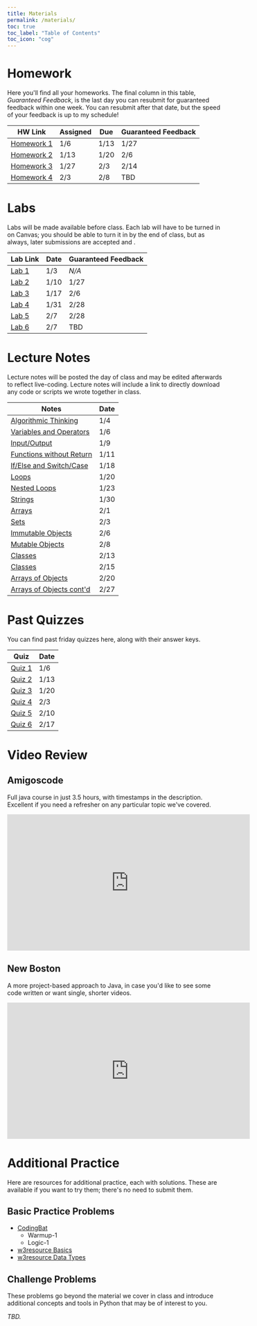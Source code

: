 ```yaml
---
title: Materials
permalink: /materials/
toc: true
toc_label: "Table of Contents"
toc_icon: "cog"
---
```


# Homework

Here you'll find all your homeworks. The final column in this table, _Guaranteed Feedback_, is the last day you can resubmit for guaranteed feedback within one week. You can resubmit after that date, but the speed of your feedback is up to my schedule!

| HW Link | Assigned | Due | Guaranteed Feedback |  
| ------ | ------ | ------ | -------- |
| [Homework 1][hwk1] | 1/6 | 1/13 | 1/27 |
| [Homework 2][hwk2] | 1/13 | 1/20 | 2/6 |
| [Homework 3][hwk3] | 1/27 | 2/3 | 2/14 |
| [Homework 4][hwk4] | 2/3 | 2/8 | TBD |

# Labs

Labs will be made available before class. Each lab will have to be turned in on Canvas; you should be able to turn it in by the end of class, but as always, later submissions are accepted and .

| Lab Link | Date | Guaranteed Feedback |  
| ------ | ------ | ------ |
| [Lab 1][lab1] | 1/3  | _N/A_  |
| [Lab 2][lab2] | 1/10  | 1/27  |
| [Lab 3][lab3] | 1/17  | 2/6  |
| [Lab 4][lab4] | 1/31  | 2/28  |
| [Lab 5][lab5] | 2/7  | 2/28  |
| [Lab 6][lab6] | 2/7  | TBD  |

# Lecture Notes

Lecture notes will be posted the day of class and may be edited afterwards to reflect live-coding. Lecture notes will include a link to directly download any code or scripts we wrote together in class. 

| Notes | Date |   
| ----- | ----- |
| [Algorithmic Thinking][w1-d1] | 1/4 |
| [Variables and Operators][w1-d2] | 1/6 |
| [Input/Output][w2-d1] | 1/9 | 
| [Functions without Return][w2-d2] | 1/11 | 
| [If/Else and Switch/Case][w3-d1] | 1/18 | 
| [Loops][w3-d2] | 1/20 | 
| [Nested Loops][w4-d1] | 1/23 | 
| [Strings][w5-d1] | 1/30 | 
| [Arrays][w5-d2] | 2/1 | 
| [Sets][w5-d3] | 2/3 | 
| [Immutable Objects][w6-d1] | 2/6 | 
| [Mutable Objects][w6-d2] | 2/8 | 
| [Classes][w7-d1] | 2/13 | 
| [Classes][w7-d2] | 2/15 | 
| [Arrays of Objects][w8-d1] | 2/20 | 
| [Arrays of Objects cont'd][w9-d1] | 2/27 | 

# Past Quizzes

You can find past friday quizzes here, along with their answer keys. 

| Quiz | Date |   
| ------ | ------ |
| [Quiz 1][quiz1] | 1/6 | 
| [Quiz 2][quiz2] | 1/13 | 
| [Quiz 3][quiz3] | 1/20 | 
| [Quiz 4][quiz4] | 2/3 | 
| [Quiz 5][quiz5] | 2/10 | 
| [Quiz 6][quiz6] | 2/17 | 

# Video Review

## Amigoscode

Full java course in just 3.5 hours, with timestamps in the description. Excellent if you need a refresher on any particular topic we've covered. 

<iframe width="560" height="315" src="https://www.youtube.com/embed/Qgl81fPcLc8" title="YouTube video player" frameborder="0" allow="accelerometer; autoplay; clipboard-write; encrypted-media; gyroscope; picture-in-picture; web-share" allowfullscreen></iframe>

## New Boston

A more project-based approach to Java, in case you'd like to see some code written or want single, shorter videos. 

<iframe width="560" height="315" src="https://www.youtube.com/embed/Hl-zzrqQoSE" title="YouTube video player" frameborder="0" allow="accelerometer; autoplay; clipboard-write; encrypted-media; gyroscope; picture-in-picture; web-share" allowfullscreen></iframe>

# Additional Practice

Here are resources  for additional practice, each with solutions. These are available if you want to try them; there's no need to submit them.

## Basic Practice Problems

- [CodingBat](https://codingbat.com/java)
  - Warmup-1
  - Logic-1
- [w3resource Basics](https://www.w3resource.com/java-exercises/basic/index.php)
- [w3resource Data Types](https://www.w3resource.com/java-exercises/datatypes/index.php)

## Challenge Problems

These problems go beyond the material we cover in class and introduce additional concepts and tools in Python that may be of interest to you. 

_TBD._

[hwk1]: https://alackles.github.io/CMSC-150-WT-23/hwk/hwk1
[hwk2]: https://alackles.github.io/CMSC-150-WT-23/hwk/hwk2
[hwk3]: https://alackles.github.io/CMSC-150-WT-23/hwk/hwk3
[hwk4]: https://alackles.github.io/CMSC-150-WT-23/hwk/hwk4

[lab1]: https://alackles.github.io/CMSC-150-WT-23/labs/lab1
[lab2]: https://alackles.github.io/CMSC-150-WT-23/labs/lab2
[lab3]: https://alackles.github.io/CMSC-150-WT-23/labs/lab3
[lab4]: https://alackles.github.io/CMSC-150-WT-23/labs/lab4
[lab5]: https://alackles.github.io/CMSC-150-WT-23/labs/lab5
[lab6]: https://alackles.github.io/CMSC-150-WT-23/labs/lab6

[w1-d1]: https://alackles.github.io/CMSC-150-WT-23/lectures/w1-d1
[w1-d2]: https://alackles.github.io/CMSC-150-WT-23/lectures/w1-d2
[w2-d1]: https://alackles.github.io/CMSC-150-WT-23/lectures/w2-d1
[w2-d2]: https://alackles.github.io/CMSC-150-WT-23/lectures/w2-d2
[w3-d1]: https://alackles.github.io/CMSC-150-WT-23/lectures/w3-d1
[w3-d2]: https://alackles.github.io/CMSC-150-WT-23/lectures/w3-d2
[w4-d1]: https://alackles.github.io/CMSC-150-WT-23/lectures/w4-d1
[w5-d1]: https://alackles.github.io/CMSC-150-WT-23/lectures/w5-d1
[w5-d2]: https://alackles.github.io/CMSC-150-WT-23/lectures/w5-d2
[w5-d3]: https://alackles.github.io/CMSC-150-WT-23/lectures/w5-d3
[w6-d1]: https://alackles.github.io/CMSC-150-WT-23/lectures/w6-d1
[w6-d2]: https://alackles.github.io/CMSC-150-WT-23/lectures/w6-d2
[w7-d1]: https://alackles.github.io/CMSC-150-WT-23/lectures/w7-d1
[w7-d2]: https://alackles.github.io/CMSC-150-WT-23/lectures/w7-d2
[w8-d1]: https://alackles.github.io/CMSC-150-WT-23/lectures/w8-d1
[w9-d1]: https://alackles.github.io/CMSC-150-WT-23/lectures/w9-d1

[quiz1]: https://alackles.github.io/CMSC-150-WT-23/quizzes/quiz1
[quiz2]: https://alackles.github.io/CMSC-150-WT-23/quizzes/quiz2
[quiz3]: https://alackles.github.io/CMSC-150-WT-23/quizzes/quiz3
[quiz4]: https://alackles.github.io/CMSC-150-WT-23/quizzes/quiz4
[quiz5]: https://alackles.github.io/CMSC-150-WT-23/quizzes/quiz5
[quiz6]: https://alackles.github.io/CMSC-150-WT-23/quizzes/quiz6